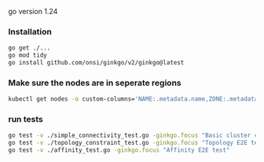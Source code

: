 go version 1.24

### Installation
```bash
go get ./...
go mod tidy
go install github.com/onsi/ginkgo/v2/ginkgo@latest
```

### Make sure the nodes are in seperate regions
```bash
kubectl get nodes -o custom-columns='NAME:.metadata.name,ZONE:.metadata.labels.topology\.kubernetes\.io/zone'
```

### run tests
```bash
go test -v ./simple_connectivity_test.go -ginkgo.focus "Basic cluster connectivity test"
go test -v ./topology_constraint_test.go -ginkgo.focus "Topology E2E test"
go test -v ./affinity_test.go -ginkgo.focus "Affinity E2E test"
```